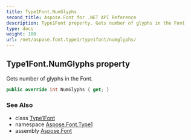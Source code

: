 ```yaml
---
title: Type1Font.NumGlyphs
second_title: Aspose.Font for .NET API Reference
description: Type1Font property. Gets number of glyphs in the Font
type: docs
weight: 100
url: /net/aspose.font.type1/type1font/numglyphs/
---
```

## Type1Font.NumGlyphs property

Gets number of glyphs in the Font.

```csharp
public override int NumGlyphs { get; }
```

### See Also

* class [Type1Font](../)
* namespace [Aspose.Font.Type1](../../../aspose.font.type1/)
* assembly [Aspose.Font](../../../)


